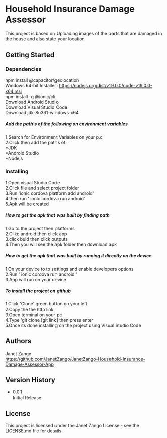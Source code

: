 # Household Insurance Damage Assessor
This project is based on Uploading images of the parts that are damaged in the house and also state your location 

## Getting Started
### Dependencies
npm install @capacitor/geolocation <br/>
Windows 64-bit Installer: https://nodejs.org/dist/v19.0.0/node-v19.0.0-x64.msi <br/>
npm install -g @ionic/cli <br/>
Download Android Studio <br/>
Download Visual Studio Code <br/>
Download jdk-8u361-windows-x64 <br/>

##### Add the path's of the following on environment variables 
1.Search for Environment Variables on your p.c <br/>
2.Click then add the paths of: <br/>
*JDK <br/>
*Android Studio <br/>
*Nodejs <br/>

### Installing
1.Open visual Studio Code <br/>
2.Click file and select project folder <br/>
3.Run 'ionic cordova platform add android' <br/>
4.then run ' ionic cordova run android' <br/>
5.Apk will be created <br/>

##### How to get the apk that was built by finding path
1.Go to the project then platforms <br/>
2.Clikc android then click app <br/>
3.click buld then click outputs <br/>
4.Then you will see the apk folder then download apk <br/>

##### How to get the apk that was built by running it directly on the device
1.On your device to to settings and enable developers options  <br/>
2.Run ' ionic cordova run android ' <br/>
3.App will run on your device. <br/>

##### To install the project on github <br/>
1.Click 'Clone' green button on your left <br/>
2.Copy the the http link <br/>
3.Open terminal on your pc <br/>
4.Type 'git clone [git link] then press enter <br/>
5.Once its done installing on the project using Visual Studio Code <br/>

## Authors 
Janet Zango <br/>
https://github.com/JanetZango/JanetZango-Household-Insurance-Damage-Assessor-App

## Version History
- 0.0.1 <br/>
  Initial Release

## License
This project is licensed under the Janet Zango License - see the LICENSE.md file for details


